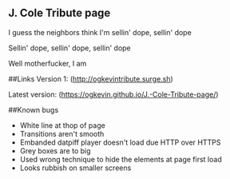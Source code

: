 ## J. Cole Tribute page

I guess the neighbors think I'm sellin' dope, sellin' dope

Sellin' dope, sellin' dope, sellin' dope

Well motherfucker, I am

##Links
Version 1: (http://ogkevintribute.surge.sh)

Latest version: (https://ogkevin.github.io/J.-Cole-Tribute-page/)

##Known bugs

* White line at thop of page
* Transitions aren't smooth
* Embanded datpiff player doesn't load due HTTP over HTTPS
* Grey boxes are to big
* Used wrong technique to hide the elements at page first load
* Looks rubbish on smaller screens 